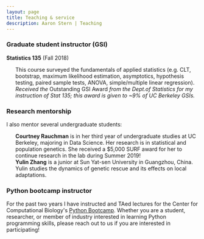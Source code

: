 ```yaml
---
layout: page
title: Teaching & service 
description: Aaron Stern | Teaching 
---
```

### Graduate student instructor (GSI)
<b>Statistics 135</b> (Fall 2018) 
<ul style="list-style-type:none;">
<li> This course surveyed the fundamentals of applied statistics (e.g. CLT, bootstrap, maximum likelihood estimation, asymptotics, hypothesis testing, paired sample tests, ANOVA, simple/multiple linear regression).</li>
<li> </li>
<li> <i>Received the</i> Outstanding GSI Award <i>from the Dept.of Statistics for my instruction of Stat 135; this award is given to ~9% of UC Berkeley GSIs.</i></li>
</ul> 


### Research mentorship 
I also mentor several undergraduate students:

<ul style="list-style-type:none;">

<li><b>Courtney Rauchman</b> is in her third year of undergraduate studies at UC Berkeley, majoring in Data Science. Her research is in statistical and population genetics. She received a $5,000 SURF award for her to continue research in the lab during Summer 2019! </li>

<li><b>Yulin Zhang</b> is a junior at Sun Yat-sen University in Guangzhou, China. Yulin studies the dynamics of genetic rescue and its effects on local adaptations.</li>

</ul>
 
### Python bootcamp instructor

For the past two years I have instructed and TAed lectures for the Center for Computational Biology's <a href="https://ccb.berkeley.edu/outreach/workshops-bootcamps/">Python Bootcamp</a>. Whether you are a student, researcher, or member of industry interested in learning Python programming skills, please reach out to us if you are interested in participating!

<!-- Note: this is how to write a comment in HTML. Everything in here won't show up on your webpage.-->

<!--
To increase the size of the title, use fewer # in front of the paper title.
To decrease the size of the title, use more #. 
To remove the italics, remove the * before and after the description
To remove the underline from the title, remove the <u> tags (<u> and </u>)
-->
